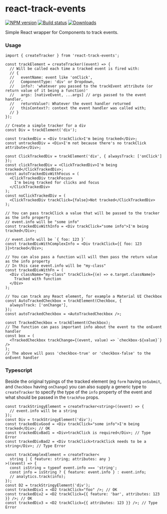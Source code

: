 # react-track-events

[![NPM version][npm-image]][npm-url]
[![Build status][build-image]][build-url]
[![Downloads][downloads-image]][downloads-url]

Simple React wrapper for Components to track events.

[npm-image]: https://img.shields.io/npm/v/react-track-events.svg?style=flat-square
[npm-url]: https://npmjs.org/package/react-track-events
[build-image]: https://github.com/kolodny/react-track-events/actions/workflows/main.yml/badge.svg
[build-url]: https://github.com/kolodny/react-track-events/actions/workflows/main.yml
[downloads-image]: http://img.shields.io/npm/dm/react-track-events.svg?style=flat-square
[downloads-url]: https://npmjs.org/package/react-track-events

### Usage

```tsx
import { createTracker } from 'react-track-events';

const trackElement = createTracker((event) => {
  // Will be called each time a tracked event is fired with:
  // {
  //   eventName: event like 'onClick',
  //   ComponentType: 'div' or Dropdown,
  //   info?: 'whatever you passed to the trackEvent attribute (or return value of it being a function)'
  //   args: [nativeEvent, ...args] // args passed to the event handler,
  //   returnValue?: Whatever the event handler returned
  //   thisContext?: context the event handler was called with;
  // }
});

// Create a simple tracker for a div
const Div = trackElement('div');

const trackedDiv = <Div trackClick>I'm being tracked</Div>;
const untrackedDiv = <Div>I'm not because there's no trackClick attribute</Div>;

const ClickTrackedDiv = trackElement('div', { alwaysTrack: ['onClick'] });
const clickTrackedDiv = <ClickTrackedDiv>I'm being tracked</ClickTrackedDiv>;
const autoTrackedDivWithFocus = (
  <ClickTrackedDiv trackFocus>
    I'm being tracked for clicks and focus
  </ClickTrackedDiv>
);
const noClickTrackedDiv = (
  <ClickTrackedDiv trackClick={false}>Not tracked</ClickTrackedDiv>
);

// You can pass trackClick a value that will be passed to the tracker as the info property
// event.info will be "some info"
const trackedDivWithInfo = <Div trackClick="some info">I'm being tracked</Div>;

// event.info will be `{ foo: 123 }`
const trackedDivWithComplexInfo = <Div trackClick={{ foo: 123 }}>tracked</Div>;

// You can also pass a function will will then pass the return value as the info property
// In this case event.info will be "my-class"
const trackedDivWithFn = (
  <Div className="my-class" trackClick={(e) => e.target.className}>
    Tracked with function
  </Div>
);

// You can track any React element, for example a Material UI Checkbox
const AutoTrackedCheckbox = trackElement(Checkbox, {
  alwaysTrack: ['onChange'],
});
const autoTrackedCheckbox = <AutoTrackedCheckbox />;

const TrackedCheckbox = trackElement(Checkbox);
// The function can pass important info about the event to the onEvent handler
const box = (
  <TrackedCheckbox trackChange={(event, value) => `checkbox-${value}`} />
);
// The above will pass 'checkbox-true' or 'checkbox-false' to the onEvent handler
```

### Typescript

Beside the original typings of the tracked element (eg `form` having `onSubmit`, and `Checkbox` having `onChange`) you can also supply a generic type to `createTracker` to specify the type of the `info` property of the event and what should be passed in the `trackFoo` props.

```tsx
const trackStringyElement = createTracker<string>((event) => {
  // event.info will be a string
});
const Div = trackStringyElement('div');
const trackedDivGood = <Div trackClick="some info">I'm being tracked</Div>; // OK
const trackedDivBad1 = <Div>trackClick is required</Div>; // Type Error
const trackedDivBad2 = <Div trackClick>trackClick needs to be a string</Div>; // Type Error

const trackComplexElement = createTracker<
  string | { feature: string; attributes: any }
>((event) => {
  const isString = typeof event.info === 'string';
  const info = isString ? { feature: event.info } : event.info;
  // analytics.track(info);
});
const D2 = trackStringyElement('div');
const trackedDiv1 = <D2 trackClick="foo" />; // OK
const trackedDiv2 = <D2 trackClick={{ feature: 'bar', attributes: 123 }} />; // OK
const trackedDiv3 = <D2 trackClick={{ attributes: 123 }} />; // Type Error
```
